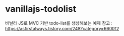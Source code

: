 # vanillajs-todolist
바닐라 JS로 MVC 기반 todo-list를 생성해보는 예제 
참고 : https://asfirstalways.tistory.com/248?category=660012